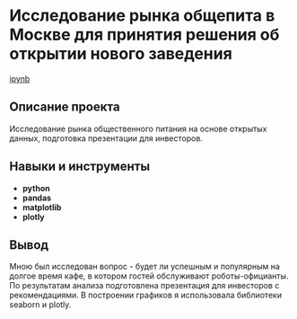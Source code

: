 # Исследование рынка общепита в Москве для принятия решения об открытии нового заведения 

[ipynb](https://github.com/lenaatsvetkova/tsvekovalena/blob/main/Moscow%20catering/Исследования%20рынка%20общепита%20в%20Москве.ipynb)

## Описание проекта

Исследование рынка общественного питания на основе открытых данных, подготовка презентации для инвесторов. 



## Навыки и инструменты

- **python**
- **pandas**
- **matplotlib**
- **plotly**



## Вывод

Мною был исследован вопрос - будет ли успешным и популярным на долгое время кафе, в котором гостей обслуживают роботы-официанты. По результатам анализа подготовлена презентация для инвесторов с рекомендациями. В построении графиков я использовала библиотеки seaborn и plotly. 
